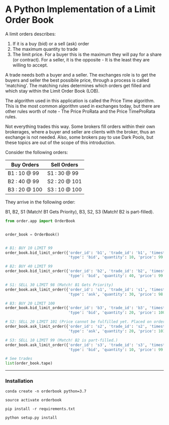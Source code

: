 # A Python Implementation of a Limit Order Book

A limit orders describes:

  1. If it is a buy (bid) or a sell (ask) order
  2. The maximum quantity to trade
  3. The limit price. For a buyer this is the maximum they will pay for a share (or contract). For a seller, it is the opposite - It is the least they are willing to accept.

A trade needs both a buyer and a seller. The exchanges role is to get the buyers and seller the best possibile price, through a process is called 'matching'. The matching rules determines which orders get filled and which stay within the Limit Order Book (LOB).

The algorithm used in this application is called the Price Time algorithm. This is the most common algorithm used in exchanges today, but there are other rules worth of note - The Price ProRata and the Price TimeProRata rules.

Not everything trades this way. Some brokers fill orders within their own brokerages, where a buyer and seller are clients with the broker, thus an exchange is not needed. Also, some brokers pay to use Dark Pools, but these topics are out of the scope of this introduction.

Consider the following orders:

| Buy Orders    	| Sell Orders   	|
|---------------	|---------------	|
| B1 : 10 @ 99  	| S1 : 30 @ 99  	|
| B2 : 40 @ 99  	| S2 : 20 @ 101 	|
| B3 : 20 @ 100 	| S3 : 10 @ 100 	|

They arrive in the following order:

B1, B2, S1 (Match! B1 Gets Priority), B3, S2, S3 (Match! B2 is part-filled).

```python
from order.app import OrderBook


order_book = OrderBook()


# B1: BUY 10 LIMIT 99
order_book.bid_limit_order({'order_id': 'b1', 'trade_id': 'b1', 'timestamp': 1,
                            'type': 'bid', 'quantity': 10, 'price': 99., 'type': 'limit'})

# B2: BUY 40 LIMIT 99
order_book.bid_limit_order({'order_id': 'b2', 'trade_id': 'b2', 'timestamp': 2,
                            'type': 'bid', 'quantity': 40, 'price': 99., 'type': 'limit'})

# S1: SELL 30 LIMIT 98 (Match! B1 Gets Priority)
order_book.ask_limit_order({'order_id': 's1', 'trade_id': 's1', 'timestamp': 3,
                            'type': 'ask', 'quantity': 30, 'price': 98., 'type': 'limit'})

# B3: BUY 20 LIMIT 100
order_book.bid_limit_order({'order_id': 'b3', 'trade_id': 'b3', 'timestamp': 4,
                            'type': 'bid', 'quantity': 20, 'price': 100., 'type': 'limit'})

# S2: SELL 20 LIMIT 101 (Price cannot be fulfilled yet. Placed on order book.)
order_book.ask_limit_order({'order_id': 's2', 'trade_id': 's2', 'timestamp': 5,
                            'type': 'ask', 'quantity': 20, 'price': 101., 'type': 'limit'})

# S3: SELL 10 LIMIT 99 (Match! B2 is part-filled.)
order_book.ask_limit_order({'order_id': 's3', 'trade_id': 's3', 'timestamp': 6,
                            'type': 'bid', 'quantity': 10, 'price': 99., 'type': 'limit'})

# See trades
list(order_book.tape)
```

----

### Installation

`conda create -n orderbook python=3.7`

`source activate orderbook`

`pip install -r requirements.txt`

`python setup.py install`